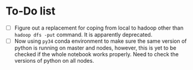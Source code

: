 # To-Do list

- [ ] Figure out a replacement for coping from local to hadoop other than `hadoop dfs -put` command. It is apparently deprecated. 
- [ ] Now using `py34` conda environment to make sure the same version of python is running on master and nodes, however, this is yet to be checked if the whole notebook works properly. Need to check the versions of python on all nodes. 
